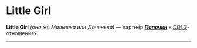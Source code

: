 # Little Girl

**Little Girl** _(она же Малышка или Доченька)_ **—** партнёр [_**Папочки**_](daddy-dom.md) в [_DDLG_](../terminology/ddlg.md)-отношениях.

***
